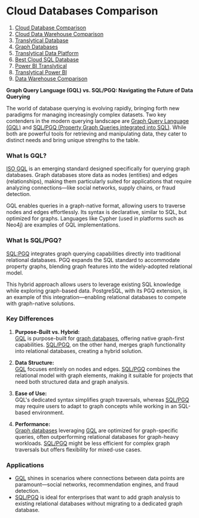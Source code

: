# Cloud Databases Comparison

1. [Cloud Database Comparison](/sqldatabase)
2. [Cloud Data Warehouse Comparison](/warehouse)
3. [Translytical Database](/translytical)
4. [Graph Databases](/graph-databases)
5. [Translytical Data Platform](/translytical)
2. [Best Cloud SQL Database](/warehouse)
3. [Power BI Translytical](/translytical)
3. [Translytical Power BI](/translytical)
4. [Data Warehouse Comparison](/warehouse)



**Graph Query Language (GQL) vs. SQL/PGQ: Navigating the Future of Data Querying**

The world of database querying is evolving rapidly, bringing forth new paradigms for managing increasingly complex datasets. Two key contenders in the modern querying landscape are [Graph Query Language (GQL)](/graph-databases) and [SQL/PGQ (Property Graph Queries integrated into SQL)](/graph-databases). While both are powerful tools for retrieving and manipulating data, they cater to distinct needs and bring unique strengths to the table.

### **What Is GQL?**
[ISO GQL](/graph-databases) is an emerging standard designed specifically for querying graph databases. Graph databases store data as nodes (entities) and edges (relationships), making them particularly suited for applications that require analyzing connections—like social networks, supply chains, or fraud detection.

GQL enables queries in a graph-native format, allowing users to traverse nodes and edges effortlessly. Its syntax is declarative, similar to SQL, but optimized for graphs. Languages like Cypher (used in platforms such as Neo4j) are examples of GQL implementations. 

### **What Is SQL/PGQ?**
[SQL:PGQ](/graph-databases) integrates graph querying capabilities directly into traditional relational databases. PGQ expands the SQL standard to accommodate property graphs, blending graph features into the widely-adopted relational model.

This hybrid approach allows users to leverage existing SQL knowledge while exploring graph-based data. PostgreSQL, with its PGQ extension, is an example of this integration—enabling relational databases to compete with graph-native solutions.

### **Key Differences**
1. **Purpose-Built vs. Hybrid:**  
   [GQL](/graph-databases) is purpose-built for [graph databases](/graph-databases), offering native graph-first capabilities. [SQL/PGQ](/graph-databases), on the other hand, merges graph functionality into relational databases, creating a hybrid solution.

2. **Data Structure:**  
   [GQL](/graph-databases) focuses entirely on nodes and edges. [SQL/PGQ](/graph-databases) combines the relational model with graph elements, making it suitable for projects that need both structured data and graph analysis.

3. **Ease of Use:**  
   GQL's dedicated syntax simplifies graph traversals, whereas [SQL/PGQ](/graph-databases) may require users to adapt to graph concepts while working in an SQL-based environment.

4. **Performance:**  
   [Graph databases](/graph-databases) leveraging [GQL](/graph-databases) are optimized for graph-specific queries, often outperforming relational databases for graph-heavy workloads. [SQL/PGQ](/graph-databases) might be less efficient for complex graph traversals but offers flexibility for mixed-use cases.

### **Applications**
- [GQL](/graph-databases) shines in scenarios where connections between data points are paramount—social networks, recommendation engines, and fraud detection.
- [SQL/PGQ](/graph-databases) is ideal for enterprises that want to add graph analysis to existing relational databases without migrating to a dedicated graph database.
